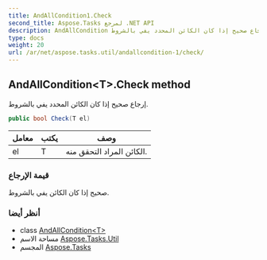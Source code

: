 ```yaml
---
title: AndAllCondition1.Check
second_title: Aspose.Tasks لمرجع .NET API
description: AndAllCondition طريقة. إرجاع صحيح إذا كان الكائن المحدد يفي بالشروط.
type: docs
weight: 20
url: /ar/net/aspose.tasks.util/andallcondition-1/check/
---
```

## AndAllCondition&lt;T&gt;.Check method

إرجاع صحيح إذا كان الكائن المحدد يفي بالشروط.

```csharp
public bool Check(T el)
```

| معامل | يكتب | وصف |
| --- | --- | --- |
| el | T | الكائن المراد التحقق منه. |

### قيمة الإرجاع

صحيح إذا كان الكائن يفي بالشروط.

### أنظر أيضا

* class [AndAllCondition&lt;T&gt;](../)
* مساحة الاسم [Aspose.Tasks.Util](../../andallcondition-1/)
* المجسم [Aspose.Tasks](../../../)


